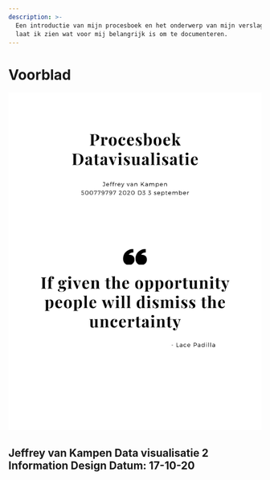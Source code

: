 ```yaml
---
description: >-
  Een introductie van mijn procesboek en het onderwerp van mijn verslag. Hier
  laat ik zien wat voor mij belangrijk is om te documenteren.
---
```


# Voorblad

 

![](../.gitbook/assets/procesboek.png)

## Jeffrey van Kampen Data visualisatie 2 Information Design Datum: 17-10-20

